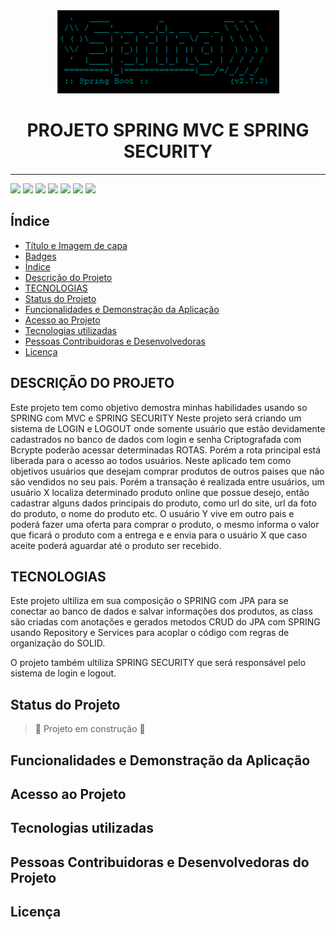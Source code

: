 <div align="center">
    <img src="./src/main/resources/img/image001.png" weidth="500px"/>
</div>

<h1 align="center" class="Título-e-Imagem-de-capa"> PROJETO SPRING MVC E SPRING SECURITY </h1>

___

<img src="https://img.shields.io/badge/spring-spring%20MVC-green"/>
<img src="https://img.shields.io/badge/spring-security-yellow"/>
<img src="https://img.shields.io/badge/th-thymeleaf-pink"/>
<img src="https://img.shields.io/badge/version-1.2-blue"/>
<img src="https://img.shields.io/badge/status-desenvolvimento-informational"/>
<img src="https://img.shields.io/badge/autor-kai%20wang-ff69b4"/>
<img src="https://img.shields.io/badge/release%20date-agosto-9cf"/>
<img src=""/>

## Índice 

* [Título e Imagem de capa](#Título-e-Imagem-de-capa)
* [Badges](#badges)
* [Índice](#índice)
* [Descrição do Projeto](#descrição-do-projeto)
* [TECNOLOGIAS](#tecnologias)
* [Status do Projeto](#status-do-Projeto)
* [Funcionalidades e Demonstração da Aplicação](#funcionalidades-e-demonstração-da-aplicação)
* [Acesso ao Projeto](#acesso-ao-projeto)
* [Tecnologias utilizadas](#tecnologias-utilizadas)
* [Pessoas Contribuidoras e Desenvolvedoras](#pessoas-contribuidoras-e-desenvolvedoras)
* [Licença](#licença)

## DESCRIÇÃO DO PROJETO

Este projeto tem como objetivo demostra minhas habilidades usando so SPRING com MVC e SPRING SECURITY
Neste projeto será criando um sistema de LOGIN e LOGOUT onde somente usuário que estão devidamente cadastrados no banco de dados com login e senha Criptografada com Bcrypte poderão acessar determinadas ROTAS.
Porém a rota principal está liberada para o acesso ao todos usuários.
Neste aplicado tem como objetivos usuários que desejam comprar produtos de outros paises que não são vendidos no seu pais.
Porém a transação é realizada entre usuários, um usuário X localiza determinado produto online que possue desejo, então cadastrar alguns dados principais do produto, como url do site, url da foto do produto, o nome do produto etc. O usuário Y vive em outro pais e poderá fazer uma oferta para comprar o produto, o mesmo informa o valor que ficará o produto com a entrega e e envia para o usuário X que caso aceite poderá aguardar até o produto ser recebido.

## TECNOLOGIAS

Este projeto ultiliza em sua composição o SPRING com JPA para se conectar ao banco de dados e salvar informações dos produtos, as class são criadas com anotações e gerados metodos CRUD do JPA com SPRING usando Repository e Services para acoplar o código com regras de organização do SOLID.

O projeto também ultiliza SPRING SECURITY que será responsável pelo sistema de login e logout.

## Status do Projeto

> :construction: Projeto em construção :construction: 

## Funcionalidades e Demonstração da Aplicação
## Acesso ao Projeto
## Tecnologias utilizadas
## Pessoas Contribuidoras e Desenvolvedoras do Projeto
## Licença